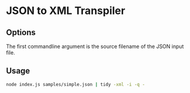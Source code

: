 JSON to XML Transpiler
======================

Options
-------
The first commandline argument is the source filename of the JSON input file.

Usage
-----
```sh
node index.js samples/simple.json | tidy -xml -i -q -
```
